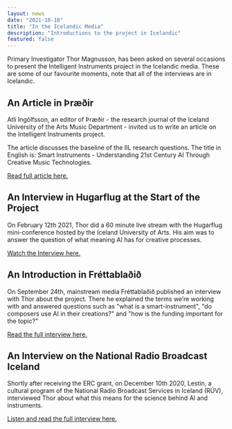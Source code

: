 ```yaml
---
layout: news
date: "2021-10-18"
title: "In the Icelandic Media"
description: "Introductions to the project in Icelandic"
featured: false
---
```


<script>
  import CaptionedImage from "../../components/Images/CaptionedImage.svelte"
</script>

Primary Investigator Thor Magnusson, has been asked on several occasions to present the Intelligent Instruments project in the Icelandic media. These are some of our favourite moments, note that all of the interviews are in Icelandic. 

<h2>An Article in Þræðir</h2>

Atli Ingólfsson, an editor of Þræðir - the research journal of the Iceland University of the Arts Music Department - invited us to write an article on the Intelligent Instruments project.

<CaptionedImage
  src="stock/thraedir.png"
  alt="A photo of graphics from Thraedir web page. At the top it says Listaháskóli Íslands Iceland University of the Arts and at the bottom it says Þræðir. In the background, chaotic threads with motion blur."
  caption="A screen grab from the Thraedir website."/>

The article discusses the baseline of the IIL research questions. The title in English is: Smart Instruments - Understanding 21st Century AI Through Creative Music Technologies. 

<p><a href="https://www.lhi.is/en/node/15311">Read full article here. </a> </p>


<h2>An Interview in Hugarflug at the Start of the Project </h2>

On February 12th 2021, Thor did a 60 minute live stream with the Hugarflug mini-conference hosted by the Iceland University of Arts. His aim was to answer the question of what meaning AI has for creative processes. 

<CaptionedImage
  src="stock/hugarflug.png"
  alt="Two men sitting in chairs by a table, having a discussion."
  caption="Thor being interviewed in the Hugarflug series."/>

<p><a href="https://hugarflug.lhi.is/Torhallur-Magnusson">Watch the Interview here. </a></p>


<h2>An Introduction in Fréttablaðið </h2>

On September 24th, mainstream media Fréttablaðið published an interview with Thor about the project. There he explained the terms we’re working with and answered questions such as "what is a smart-instrument", "do composers use AI in their creations?" and "how is the funding important for the topic?"

<CaptionedImage
  src="stock/frettabladid21.jpg"
  alt="A man standing with a part of a speaker. Shelves in the background."
  caption="Photo by EYÞÓR/Fréttablaðið."/>

<p><a href="https://www.frettabladid.is/kynningar/nai-samband-vi-hljofri-me-gervigreind/">Read the full interview here. </a></p>


<h2>An Interview on the National Radio Broadcast Iceland </h2>

Shortly after receiving the ERC grant, on December 10th 2020, Lestin, a cultural program of the National Radio Broadcast Services in Iceland (RÚV), interviewed Thor about what this means for the science behind AI and instruments. 

<CaptionedImage
  src="stock/lestin2020.png"
  alt="A screen grab from RUV’s website. Man in the background on the left, on the right a silhouette of a man coding, a play button in the middle. Text at the bottom saying Tímamótastyrkur til rannsóknarverkefnis á velum LHÍ."
  caption="A screenshot of RÚV’s website."/>

<p><a href="https://www.ruv.is/frett/2020/12/10/timamotastyrkur-til-rannsoknarverkefnis-a-vegum-lhi">Listen and read the full interview here. </a></p>

